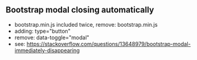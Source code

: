 ## Bootstrap modal closing automatically
* bootstrap.min.js included twice, remove: bootstrap.min.js
* adding: type="button"
* remove: data-toggle="modal"
* see: https://stackoverflow.com/questions/13648979/bootstrap-modal-immediately-disappearing
